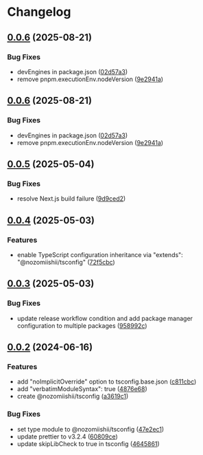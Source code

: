 # Changelog

## [0.0.6](https://github.com/nozomiishii/configs/compare/@nozomiishii/tsconfig-v0.0.5...@nozomiishii/tsconfig-v0.0.6) (2025-08-21)

### Bug Fixes

- devEngines in package.json ([02d57a3](https://github.com/nozomiishii/configs/commit/02d57a31f4d4d403b14ad223661c9531faeda296))
- remove pnpm.executionEnv.nodeVersion ([9e2941a](https://github.com/nozomiishii/configs/commit/9e2941a0b00a83a5dc00391a533eccd3dd9b7824))

## [0.0.6](https://github.com/nozomiishii/configs/compare/@nozomiishii/tsconfig-v0.0.5...@nozomiishii/tsconfig-v0.0.6) (2025-08-21)

### Bug Fixes

- devEngines in package.json ([02d57a3](https://github.com/nozomiishii/configs/commit/02d57a31f4d4d403b14ad223661c9531faeda296))
- remove pnpm.executionEnv.nodeVersion ([9e2941a](https://github.com/nozomiishii/configs/commit/9e2941a0b00a83a5dc00391a533eccd3dd9b7824))

## [0.0.5](https://github.com/nozomiishii/configs/compare/@nozomiishii/tsconfig-v0.0.4...@nozomiishii/tsconfig-v0.0.5) (2025-05-04)

### Bug Fixes

- resolve Next.js build failure ([9d9ced2](https://github.com/nozomiishii/configs/commit/9d9ced2405774cffaf5db8eb5015478cbdb29b6d))

## [0.0.4](https://github.com/nozomiishii/configs/compare/@nozomiishii/tsconfig-v0.0.3...@nozomiishii/tsconfig-v0.0.4) (2025-05-03)

### Features

- enable TypeScript configuration inheritance via "extends": "@nozomiishii/tsconfig" ([72f5cbc](https://github.com/nozomiishii/configs/commit/72f5cbc5f8c470c607093db11f5b0e95eac520b4))

## [0.0.3](https://github.com/nozomiishii/configs/compare/@nozomiishii/tsconfig-v0.0.2...@nozomiishii/tsconfig-v0.0.3) (2025-05-03)

### Bug Fixes

- update release workflow condition and add package manager configuration to multiple packages ([958992c](https://github.com/nozomiishii/configs/commit/958992ccd8bdaf906a50bb769ec45459fab81210))

## [0.0.2](https://github.com/nozomiishii/configs/compare/@nozomiishii/tsconfig-v0.0.1...@nozomiishii/tsconfig-v0.0.2) (2024-06-16)

### Features

- add "noImplicitOverride" option to tsconfig.base.json ([c811cbc](https://github.com/nozomiishii/configs/commit/c811cbccb63996f20e0632a71c14b3b88e3fdf2a))
- add "verbatimModuleSyntax": true ([4876e68](https://github.com/nozomiishii/configs/commit/4876e68a6d412519fbcb54f0d004344e10008b03))
- create @nozomiishii/tsconfig ([a3619c1](https://github.com/nozomiishii/configs/commit/a3619c13690065b1b147184abd169168eb8d68cf))

### Bug Fixes

- set type module to @nozomiishii/tsconfig ([47e2ec1](https://github.com/nozomiishii/configs/commit/47e2ec1c35a3ffe04334138a9b4ca39e71fcb86d))
- update prettier to v3.2.4 ([60809ce](https://github.com/nozomiishii/configs/commit/60809ce6684cb834633017eb27a95c010c8ca2f1))
- update skipLibCheck to true in tsconfig ([4645861](https://github.com/nozomiishii/configs/commit/4645861919c56a8d66ccb440e8e274d2366be29c))
